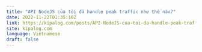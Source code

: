 ```yaml
---
title: "API NodeJS của tôi đã handle peak traffic như thế nào?"
date: 2022-11-22T01:35:10Z
link: https://kipalog.com/posts/API-NodeJS-cua-toi-da-handle-peak-traffic-nhu-the-nao?utm_medium=RSS&utm_source=news.12bit.vn
site: kipalog.com
language: Vietnamese
draft: false
---
```

